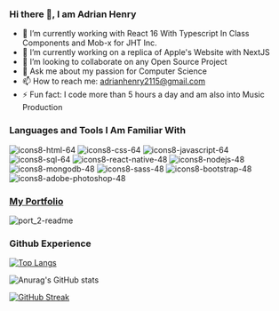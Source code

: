 ### Hi there 👋, I am Adrian Henry

- 🔭 I’m currently working with React 16 With Typescript In Class Components and Mob-x for JHT Inc.
- 🌱 I’m currently working on a replica of Apple's Website with NextJS
- 👯 I’m looking to collaborate on any Open Source Project
- 💬 Ask me about my passion for Computer Science
- 📫 How to reach me: adrianhenry2115@gmail.com
- ⚡ Fun fact: I code more than 5 hours a day and am also into Music Production

### Languages and Tools I Am Familiar With

![icons8-html-64](https://user-images.githubusercontent.com/95331448/163862993-30608f61-3b31-4795-9962-80e4510bdc6a.png)
![icons8-css-64](https://user-images.githubusercontent.com/95331448/163862995-954c8a0e-2bb7-4294-aacc-26077b1d7e27.png)
![icons8-javascript-64](https://user-images.githubusercontent.com/95331448/163862985-e2f771a7-606c-4f7a-a59e-32294d2ca2fc.png)
![icons8-sql-64](https://user-images.githubusercontent.com/95331448/163862992-73109f27-529b-421f-9f7f-9ce5f1a39d27.png)
![icons8-react-native-48](https://user-images.githubusercontent.com/95331448/163862984-e40ce6ab-8320-4bc5-8a45-e71f2aa280a1.png)
![icons8-nodejs-48](https://user-images.githubusercontent.com/95331448/163862986-f584048e-62a7-4b1f-a194-739ff9f7fee6.png)
![icons8-mongodb-48](https://user-images.githubusercontent.com/95331448/163862991-e23a37c3-4918-48e6-b2a3-ea8fa244c862.png)
![icons8-sass-48](https://user-images.githubusercontent.com/95331448/163862983-c99e2b33-81b2-419f-9ff0-772c416d74a6.png)
![icons8-bootstrap-48](https://user-images.githubusercontent.com/95331448/163862989-50625aaf-fce3-4908-af1a-66df313fa984.png)
![icons8-adobe-photoshop-48](https://user-images.githubusercontent.com/95331448/163862990-fc4d08a5-5fb8-4e0d-a120-ec774f7af9d2.png)



### [My Portfolio](https://react-portfolio-2.vercel.app/)

![port_2-readme](https://user-images.githubusercontent.com/95331448/163860199-0943cf5e-3097-4ccb-8dc6-f6ccb36eff98.png)

### Github Experience
[![Top Langs](https://github-readme-stats.vercel.app/api/top-langs/?username=adrianhenry15&layout=compact&theme=tokyonight)](https://github.com/anuraghazra/github-readme-stats)

![Anurag's GitHub stats](https://github-readme-stats.vercel.app/api?username=adrianhenry15&hide=contribs,stars&show_icons=true&theme=tokyonight)

[![GitHub Streak](http://github-readme-streak-stats.herokuapp.com?user=adrianhenry15&theme=react&hide_border=true&date_format=M%20j%5B%2C%20Y%5D)](https://git.io/streak-stats)








